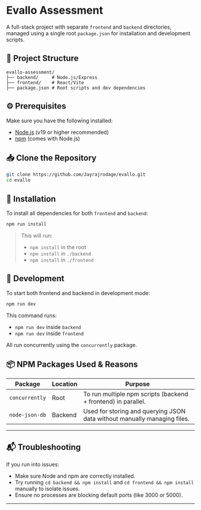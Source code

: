 # Evallo Assessment

A full-stack project with separate `frontend` and `backend` directories, managed using a single root `package.json` for installation and development scripts.

## 📁 Project Structure

```
evallo-assessment/
├── backend/     # Node.js/Express
├── frontend/    # React/Vite
├── package.json # Root scripts and dev dependencies
```

## ⚙️ Prerequisites

Make sure you have the following installed:

- [Node.js](https://nodejs.org/) (v19 or higher recommended)
- [npm](https://www.npmjs.com/) (comes with Node.js)

## 📥 Clone the Repository

```bash
git clone https://github.com/Jayrajrodage/evallo.git
cd evallo
```

## 🚀 Installation

To install all dependencies for both `frontend` and `backend`:

```bash
npm run install
```

> This will run:
>
> - `npm install` in the root
> - `npm install` in `./backend`
> - `npm install` in `./frontend`

## 🧪 Development

To start both frontend and backend in development mode:

```bash
npm run dev
```

This command runs:

- `npm run dev` inside `backend`
- `npm run dev` inside `frontend`

All run concurrently using the `concurrently` package.

## 📦 NPM Packages Used & Reasons

| Package        | Location | Purpose                                                                  |
| -------------- | -------- | ------------------------------------------------------------------------ |
| `concurrently` | Root     | To run multiple npm scripts (backend + frontend) in parallel.            |
| `node-json-db` | Backend  | Used for storing and querying JSON data without manually managing files. |

---

## 📬 Troubleshooting

If you run into issues:

- Make sure Node and npm are correctly installed.
- Try running `cd backend && npm install` and `cd frontend && npm install` manually to isolate issues.
- Ensure no processes are blocking default ports (like 3000 or 5000).

---

